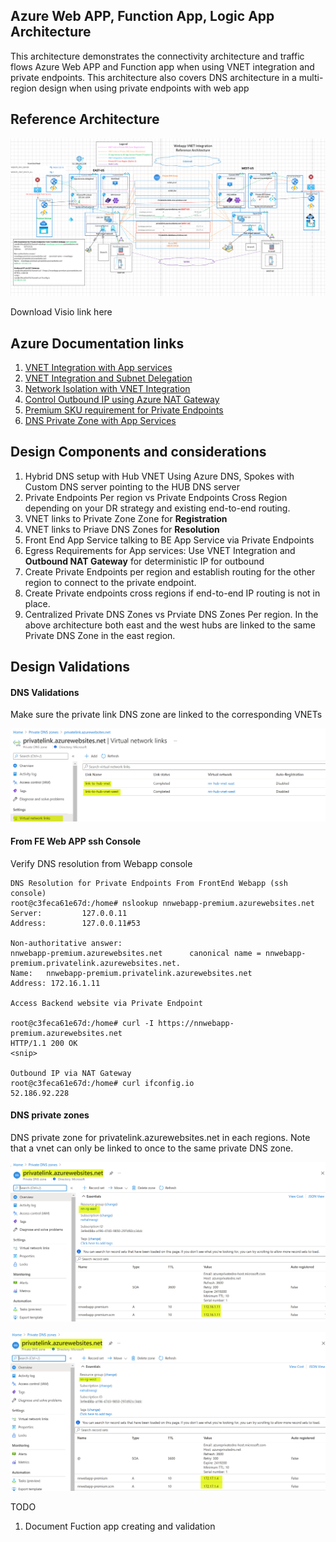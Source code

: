 ## Azure Web APP, Function App, Logic App Architecture

This architecture demonstrates the connectivity architecture and traffic flows Azure Web APP and Function app when using VNET integration and private endpoints. This architecture also covers DNS architecture in a multi-region design when using private endpoints with web app

## Reference Architecture

![APIM Architecture](images/app-service.png)

Download Visio link here

## Azure Documentation links

1. [VNET Integration with App services](https://docs.microsoft.com/en-us/azure/app-service/web-sites-integrate-with-vnet#how-regional-vnet-integration-works)
2. [VNET Integration and Subnet Delegation](https://docs.microsoft.com/en-us/azure/app-service/web-sites-integrate-with-vnet)
3. [Network Isolation with VNET Integration](https://docs.microsoft.com/en-us/azure/virtual-network/vnet-integration-for-azure-services)
4. [Control Outbound IP using Azure NAT Gateway](https://docs.microsoft.com/en-us/azure/azure-functions/functions-how-to-use-nat-gateway)
5. [Premium SKU requirement for Private Endpoints](https://docs.microsoft.com/en-us/azure/app-service/networking/private-endpoint)
6. [DNS Private Zone with App Services](https://docs.microsoft.com/en-us/azure/app-service/web-sites-integrate-with-vnet#azure-dns-private-zones)

## Design Components and considerations

1. Hybrid DNS setup with Hub VNET Using Azure DNS, Spokes with Custom DNS server pointing to the HUB DNS server
2. Private Endpoints Per region vs Private Endpoints Cross Region depending on your DR strategy and existing end-to-end routing.
3. VNET links to Private Zone Zone for **Registration**
4. VNET links to Priave DNS Zones for **Resolution**
5. Front End App Service talking to BE App Service via Private Endpoints
6. Egress Requirements for App services: Use VNET Integration and **Outbound NAT Gateway** for deterministic IP for outbound
7. Create Private Endpoints per region and establish routing for the other region to connect to the private endpoint.
8. Create Private endpoints cross regions if end-to-end IP routing is not in place.
9. Centralized Private DNS Zones vs Prviate DNS Zones Per region. In the above architecture both east and the west hubs are linked to the same Private DNS Zone in the east region.

## Design Validations

#### DNS Validations

Make sure the private link DNS zone are linked to the corresponding VNETs

![DNS Zone VNET links](images/vnet-link-dns-zone.png)

#### From FE Web APP ssh Console

Verify DNS resolution from Webapp console

```
DNS Resolution for Private Endpoints From FrontEnd Webapp (ssh console)
root@c3feca61e67d:/home# nslookup nnwebapp-premium.azurewebsites.net
Server:         127.0.0.11
Address:        127.0.0.11#53

Non-authoritative answer:
nnwebapp-premium.azurewebsites.net      canonical name = nnwebapp-premium.privatelink.azurewebsites.net.
Name:   nnwebapp-premium.privatelink.azurewebsites.net
Address: 172.16.1.11

Access Backend website via Private Endpoint

root@c3feca61e67d:/home# curl -I https://nnwebapp-premium.azurewebsites.net
HTTP/1.1 200 OK
<snip>

Outbound IP via NAT Gateway
root@c3feca61e67d:/home# curl ifconfig.io
52.186.92.228
```

#### DNS private zones

DNS private zone for privatelink.azurewebsites.net in each regions. Note that a vnet can only be linked to once to the same private DNS zone.

![East DNS Zone](images/east-dns-zone.png)

![West DNS Zone](images/west-dns-zone.png)

TODO

1. Document Fuction app creating and validation
